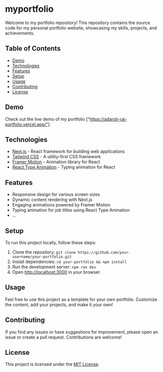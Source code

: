 # myportfolio

Welcome to my portfolio repository! This repository contains the source code for my personal portfolio website, showcasing my skills, projects, and achievements.

## Table of Contents

- [Demo](#demo)
- [Technologies](#technologies)
- [Features](#features)
- [Setup](#setup)
- [Usage](#usage)
- [Contributing](#contributing)
- [License](#license)

## Demo

Check out the live demo of my portfolio ["https://adarsh-raj-portfolio.vercel.app/"].

## Technologies

- [Next.js](https://nextjs.org/) - React framework for building web applications
- [Tailwind CSS](https://tailwindcss.com/) - A utility-first CSS framework
- [Framer Motion](https://www.framer.com/motion/) - Animation library for React
- [React Type Animation](https://github.com/msteckyefantis/react-type-animation) - Typing animation for React

## Features

- Responsive design for various screen sizes
- Dynamic content rendering with Next.js
- Engaging animations powered by Framer Motion
- Typing animation for job titles using React Type Animation
- ...

## Setup

To run this project locally, follow these steps:

1. Clone the repository: `git clone https://github.com/your-username/your-portfolio.git`
2. Install dependencies: `cd your-portfolio && npm install`
3. Run the development server: `npm run dev`
4. Open [http://localhost:3000](http://localhost:3000) in your browser.

## Usage

Feel free to use this project as a template for your own portfolio. Customize the content, add your projects, and make it your own!

## Contributing

If you find any issues or have suggestions for improvement, please open an issue or create a pull request. Contributions are welcome!

## License

This project is licensed under the [MIT License](LICENSE).
